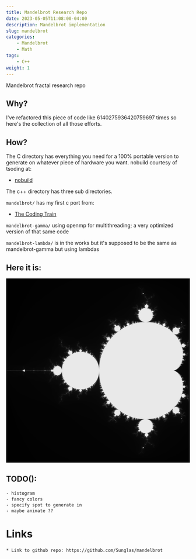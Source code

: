 ```yaml
---
title: Mandelbrot Research Repo
date: 2023-05-05T11:08:00-04:00
description: Mandelbrot implementation
slug: mandelbrot
categories:
    - Mandelbrot
    - Math
tags:
    - C++
weight: 1
---
```

Mandelbrot fractal research repo

## Why?
I've refactored this piece of code like 6140275936420759697 times so here's the collection of all those efforts.

## How?
The C directory has everything you need for a 100% portable version to generate on whatever piece of hardware you want.
nobuild courtesy of tsoding at:
 - [nobuild](https://github.com/tsoding/nobuild)

The c++ directory has three sub directories.

`mandelbrot/` has my first c port from:
 - [The Coding Train](https://www.youtube.com/watch?v=6z7GQewK-Ks)
 
`mandelbrot-gamma/` using openmp for multithreading; a very optimized version of that same code

`mandelbrot-lambda/` is in the works but it's supposed to be the same as mandelbrot-gamma but using lambdas

## Here it is:
![4K mandelbrot image](https://github.com/Sunglas/mandelbrot/blob/main/mandelbrot.png?raw=true)

## TODO():
    - histogram
    - fancy colors
    - specify spot to generate in
    - maybe animate ??

# Links
    * Link to github repo: https://github.com/Sunglas/mandelbrot
